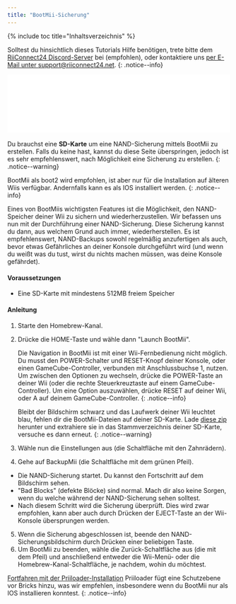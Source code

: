 ```yaml
---
title: "BootMii-Sicherung"
---
```


{% include toc title="Inhaltsverzeichnis" %}

Solltest du hinsichtlich dieses Tutorials Hilfe benötigen, trete bitte dem [RiiConnect24 Discord-Server](https://discord.gg/rc24) bei (empfohlen), oder kontaktiere uns [per E-Mail unter support@riiconnect24.net](mailto:support@riiconnect24.net).
{: .notice--info}

![BootMii-Logo](/images/bootmii.png)

Du brauchst eine **SD-Karte** um eine NAND-Sicherung mittels BootMii zu erstellen. Falls du keine hast, kannst du diese Seite überspringen, jedoch ist es sehr empfehlenswert, nach Möglichkeit eine Sicherung zu erstellen.
{: .notice--warning}

BootMii als boot2 wird empfohlen, ist aber nur für die Installation auf älteren Wiis verfügbar. Andernfalls kann es als IOS installiert werden.
{: .notice--info}

Eines von BootMiis wichtigsten Features ist die Möglichkeit, den NAND-Speicher deiner Wii zu sichern und wiederherzustellen. Wir befassen uns nun mit der Durchführung einer NAND-Sicherung. Diese Sicherung kannst du dann, aus welchem Grund auch immer, wiederherstellen. Es ist empfehlenswert, NAND-Backups sowohl regelmäßig anzufertigen als auch, bevor etwas Gefährliches an deiner Konsole durchgeführt wird (und wenn du weißt was du tust, wirst du nichts machen müssen, was deine Konsole gefährdet).

#### Voraussetzungen
* Eine SD-Karte mit mindestens 512MB freiem Speicher

#### Anleitung
1. Starte den Homebrew-Kanal.
2. Drücke die HOME-Taste und wähle dann "Launch BootMii".

    Die Navigation in BootMii ist mit einer Wii-Fernbedienung nicht möglich. Du musst den POWER-Schalter und RESET-Knopf deiner Konsole, oder einen GameCube-Controller, verbunden mit Anschlussbuchse 1, nutzen. Um zwischen den Optionen zu wechseln, drücke die POWER-Taste an deiner Wii (oder die rechte Steuerkreuztaste auf einem GameCube-Controller). Um eine Option auszuwählen, drücke RESET auf deiner Wii, oder A auf deinem GameCube-Controller.
    {: .notice--info}


    Bleibt der Bildschirm schwarz und das Laufwerk deiner Wii leuchtet blau, fehlen dir die BootMii-Dateien auf deiner SD-Karte. Lade [diese zip](https://static.hackmii.com/bootmii_sd_files.zip) herunter und extrahiere sie in das Stammverzeichnis deiner SD-Karte, versuche es dann erneut.
    {: .notice--warning}

3. Wähle nun die Einstellungen aus (die Schaltfläche mit den Zahnrädern).
4. Gehe auf BackupMii (die Schaltfläche mit dem grünen Pfeil).
- Die NAND-Sicherung startet. Du kannst den Fortschritt auf dem Bildschirm sehen.
- "Bad Blocks" (defekte Blöcke) sind normal. Mach dir also keine Sorgen, wenn du welche während der NAND-Sicherung sehen solltest.
- Nach diesem Schritt wird die Sicherung überprüft. Dies wird zwar empfohlen, kann aber auch durch Drücken der EJECT-Taste an der Wii-Konsole übersprungen werden.
5. Wenn die Sicherung abgeschlossen ist, beende den NAND-Sicherungsbildschirm durch Drücken einer beliebigen Taste.
6. Um BootMii zu beenden, wähle die Zurück-Schaltfläche aus (die mit dem Pfeil) und anschließend entweder die Wii-Menü- oder die Homebrew-Kanal-Schaltfläche, je nachdem, wohin du möchtest.


<!---
To restore from a NAND backup on your SD card, you can follow these instructions using RestoreMii (the button right next to BackupMii with a red arrow).
{: .notice--info}
-->

[Fortfahren mit der Priiloader-Installation](priiloader) Priiloader fügt eine Schutzebene vor Bricks hinzu, was wir empfehlen, insbesondere wenn du BootMii nur als IOS installieren konntest.
{: .notice--info}
